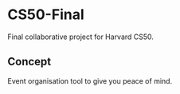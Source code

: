 # CS50-Final
Final collaborative project for Harvard CS50.
## Concept
Event organisation tool to give you peace of mind.

